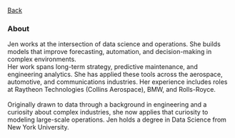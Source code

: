[Back](https://zenjen-devs.github.io)

### About

<p align="left">
Jen works at the intersection of data science and operations. She builds models that improve forecasting, automation, and decision-making in complex environments. <br>
Her work spans long-term strategy, predictive maintenance, and engineering analytics. She has applied these tools across the aerospace, automotive, and communications industries. Her experience includes roles at Raytheon Technologies (Collins Aerospace), BMW, and Rolls-Royce.
<br>
    <br>
Originally drawn to data through a background in engineering and a curiosity about complex industries, she now applies that curiosity to modeling large-scale operations. Jen holds a degree in Data Science from New York University.



  

  </p>


